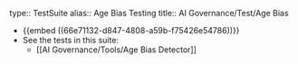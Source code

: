 type:: TestSuite
alias:: Age Bias Testing
title:: AI Governance/Test/Age Bias

- {{embed ((66e71132-d847-4808-a59b-f75426e54786))}}
- See the tests in this suite:
	- [[AI Governance/Tools/Age Bias Detector]]